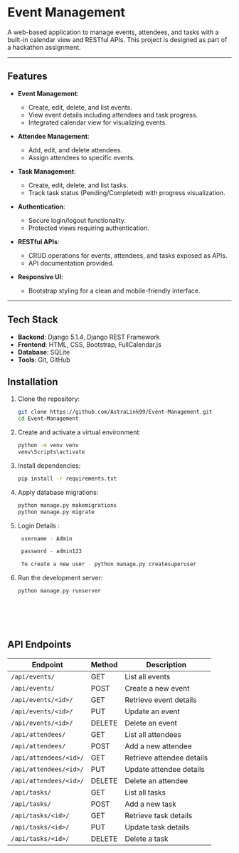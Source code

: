 
# Event Management

A web-based application to manage events, attendees, and tasks with a built-in calendar view and RESTful APIs. This project is designed as part of a hackathon assignment.

---

## Features

- **Event Management**:
  - Create, edit, delete, and list events.
  - View event details including attendees and task progress.
  - Integrated calendar view for visualizing events.

- **Attendee Management**:
  - Add, edit, and delete attendees.
  - Assign attendees to specific events.

- **Task Management**:
  - Create, edit, delete, and list tasks.
  - Track task status (Pending/Completed) with progress visualization.

- **Authentication**:
  - Secure login/logout functionality.
  - Protected views requiring authentication.

- **RESTful APIs**:
  - CRUD operations for events, attendees, and tasks exposed as APIs.
  - API documentation provided.

- **Responsive UI**:
  - Bootstrap styling for a clean and mobile-friendly interface.

---


## Tech Stack

- **Backend**: Django 5.1.4, Django REST Framework
- **Frontend**: HTML, CSS, Bootstrap, FullCalendar.js
- **Database**: SQLite
- **Tools**: Git, GitHub


## Installation

1. Clone the repository:
   ```bash
   git clone https://github.com/AstraLink99/Event-Management.git
   cd Event-Management

2. Create and activate a virtual environment:
   ```bash
   python -m venv venv 
   venv\Scripts\activate

3. Install dependencies:
   ```bash
   pip install -r requirements.txt

4. Apply database migrations:
   ```bash
   python manage.py makemigrations
   python manage.py migrate

5. Login Details :
   ```bash
    username - Admin

    password - admin123

    To create a new user - python manage.py createsuperuser

6. Run the development server:
   ```bash
   python manage.py runserver 




    
## API Endpoints

| **Endpoint**               | **Method** | **Description**            |
|----------------------------|------------|----------------------------|
| `/api/events/`             | GET        | List all events            |
| `/api/events/`             | POST       | Create a new event         |
| `/api/events/<id>/`        | GET        | Retrieve event details     |
| `/api/events/<id>/`        | PUT        | Update an event            |
| `/api/events/<id>/`        | DELETE     | Delete an event            |
| `/api/attendees/`          | GET        | List all attendees         |
| `/api/attendees/`          | POST       | Add a new attendee         |
| `/api/attendees/<id>/`     | GET        | Retrieve attendee details  |
| `/api/attendees/<id>/`     | PUT        | Update attendee details    |
| `/api/attendees/<id>/`     | DELETE     | Delete an attendee         |
| `/api/tasks/`              | GET        | List all tasks             |
| `/api/tasks/`              | POST       | Add a new task             |
| `/api/tasks/<id>/`         | GET        | Retrieve task details      |
| `/api/tasks/<id>/`         | PUT        | Update task details        |
| `/api/tasks/<id>/`         | DELETE     | Delete a task              |



